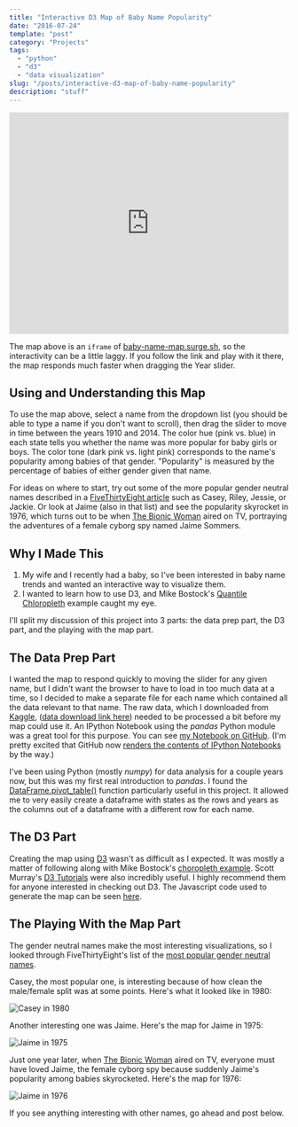 ```yaml
---
title: "Interactive D3 Map of Baby Name Popularity"
date: "2016-07-24"
template: "post"
category: "Projects"
tags:
  - "python"
  - "d3"
  - "data visualization"
slug: "/posts/interactive-d3-map-of-baby-name-popularity"
description: "stuff"
---
```


<div>
<iframe width="100%" height="400px" style="border:0px;" src="http://baby-name-map.surge.sh"></iframe>
</div>

The map above is an `iframe` of
[baby-name-map.surge.sh](http://baby-name-map.surge.sh), so the interactivity
can be a little laggy. If you follow the link and play with it there, the map
responds much faster when dragging the Year slider.

## Using and Understanding this Map

To use the map above, select a name from the dropdown list (you should be
able to type a name if you don't want to scroll), then drag the slider to
move in time between the years 1910 and 2014. The color hue (pink vs. blue)
in each state tells you whether the name was more popular for baby girls or
boys. The color tone (dark pink vs. light pink) corresponds to the name's
popularity among babies of that gender. "Popularity" is measured by the
percentage of babies of either gender given that name.

For ideas on where to start, try out some of the more popular gender neutral
names described in a [FiveThirtyEight
article](http://fivethirtyeight.com/features/there-are-922-unisex-names-in-america-is-yours-one-of-them/)
such as Casey, Riley, Jessie, or Jackie. Or look at Jaime (also in that list)
and see the popularity skyrocket in 1976, which turns out to be when [The
Bionic Woman](http://www.imdb.com/title/tt0073965/) aired on TV, portraying
the adventures of a female cyborg spy named Jaime Sommers.

## Why I Made This

1. My wife and I recently had a baby, so I've been interested in baby name trends and wanted an interactive way to visualize them.
2. I wanted to learn how to use D3, and Mike Bostock's [Quantile Chloropleth](https://bl.ocks.org/mbostock/8ca036b3505121279daf) example caught my eye.

I'll split my discussion of this project into 3 parts: the data prep part, the D3 part, and the playing with the map part.

## The Data Prep Part

I wanted the map to respond quickly to moving the slider for any given name,
but I didn't want the browser to have to load in too much data at a time, so
I decided to make a separate file for each name which contained all the data
relevant to that name. The raw data, which I downloaded from
[Kaggle](https://www.kaggle.com/kaggle/us-baby-names), ([data download link
here](https://www.kaggle.com/kaggle/us-baby-names/downloads/us-baby-names-release-2015-12-18-00-53-48.zip))
needed to be processed a bit before my map could use it. An IPython Notebook
using the *pandas* Python module was a great tool for this purpose. You can
see [my Notebook on
GitHub](https://github.com/benlindsay/baby-name-map-preprocess/blob/master/preprocess.ipynb).
(I'm pretty excited that GitHub now [renders the contents of IPython
Notebooks](http://blog.jupyter.org/2015/05/07/rendering-notebooks-on-github/)
by the way.)

I've been using Python (mostly *numpy*) for data analysis for a couple years
now, but this was my first real introduction to *pandas*. I found the
[DataFrame.pivot_table()](http://pandas.pydata.org/pandas-docs/stable/generated/pandas.DataFrame.pivot_table.html)
function particularly useful in this project. It allowed me to very easily
create a dataframe with states as the rows and years as the columns out of a
dataframe with a different row for each name.

## The D3 Part

Creating the map using
[D3](http://pandas.pydata.org/pandas-docs/stable/generated/pandas.DataFrame.pivot_table.html)
wasn't as difficult as I expected. It was mostly a matter of following along with Mike
Bostock's [choropleth example](https://bl.ocks.org/mbostock/4060606). Scott Murray's [D3 Tutorials](http://alignedleft.com/tutorials/d3) were also
incredibly useful. I highly recommend them for anyone interested in checking out
D3. The Javascript code used to generate the map can be seen [here](https://github.com/benlindsay/baby-name-map-preprocess/blob/master/choro.js).

## The Playing With the Map Part

The gender neutral names make the most interesting visualizations, so I
looked through FiveThirtyEight's list of the [most popular gender neutral
names](http://fivethirtyeight.com/features/there-are-922-unisex-names-in-america-is-yours-one-of-them/).

Casey, the most popular one, is interesting because of how clean the male/female
split was at some points. Here's what it looked like in 1980:

![Casey in 1980](/media/Casey_1980.png)

Another interesting one was Jaime. Here's the map for Jaime in 1975:

![Jaime in 1975](/media/Jaime_1975.png)

Just one year later, when [The Bionic
Woman](http://www.imdb.com/title/tt0073965/) aired on TV, everyone must have
loved Jaime, the female cyborg spy because suddenly Jaime's popularity among
babies skyrocketed. Here's the map for 1976:

![Jaime in 1976](/media/Jaime_1976.png)

If you see anything interesting with other names, go ahead and post below.
